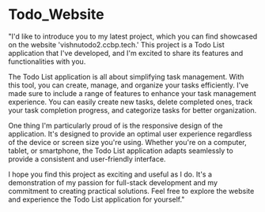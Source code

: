 # Todo_Website
"I'd like to introduce you to my latest project, which you can find showcased on the website 'vishnutodo2.ccbp.tech.' This project is a Todo List application that I've developed, and I'm excited to share its features and functionalities with you.

The Todo List application is all about simplifying task management. With this tool, you can create, manage, and organize your tasks efficiently. I've made sure to include a range of features to enhance your task management experience. You can easily create new tasks, delete completed ones, track your task completion progress, and categorize tasks for better organization.

One thing I'm particularly proud of is the responsive design of the application. It's designed to provide an optimal user experience regardless of the device or screen size you're using. Whether you're on a computer, tablet, or smartphone, the Todo List application adapts seamlessly to provide a consistent and user-friendly interface.



I hope you find this project as exciting and useful as I do. It's a demonstration of my passion for full-stack development and my commitment to creating practical solutions. Feel free to explore the website and experience the Todo List application for yourself."





